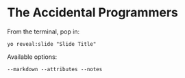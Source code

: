 
# The Accidental Programmers

From the terminal, pop in:

  ```yo reveal:slide "Slide Title"```

Available options:

 ```--markdown --attributes --notes```
